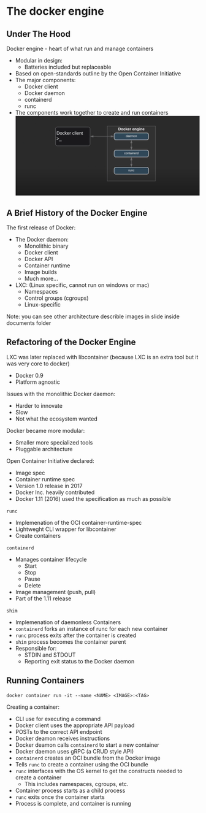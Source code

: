 # The docker engine

## Under The Hood
Docker engine - heart of what run and manage containers
- Modular in design:
  - Batteries included but replaceable
- Based on open-standards outline by the Open Container Initiative
- The major components:
  - Docker client
  - Docker daemon
  - containerd
  - runc
- The components work together to create and run containers
![docker-engine](media/04-01.png)

## A Brief History of the Docker Engine
The first release of Docker:
- The Docker daemon:
  - Monolithic binary
  - Docker client
  - Docker API
  - Container runtime
  - Image builds
  - Much more...
- LXC: (Linux specific, cannot run on windows or mac)
  - Namespaces
  - Control groups (cgroups)
  - Linux-specific

Note: you can see other architecture describle images in slide inside documents folder

## Refactoring of the Docker Engine
LXC was later replaced with libcontainer (because LXC is an extra tool but it was very core to docker)
- Docker 0.9
- Platform agnostic

Issues with the monolithic Docker daemon:
- Harder to innovate
- Slow
- Not what the ecosystem wanted

Docker became more modular:
- Smaller more specialized tools
- Pluggable architecture

Open Container Initiative declared:
- Image spec
- Container runtime spec
- Version 1.0 release in 2017
- Docker Inc. heavily contributed
- Docker 1.11 (2016) used the specification as much as possible

`runc`
- Implemenation of the OCI container-runtime-spec
- Lightweght CLI wrapper for libcontainer
- Create containers

`containerd`
- Manages container lifecycle
  - Start
  - Stop
  - Pause
  - Delete
- Image management (push, pull)
- Part of the 1.11 release

`shim`
- Implemenation of daemonless Containers
- `containerd` forks an instance of runc for each new container
- `runc` process exits after the container is created
- `shim` process becomes the container parent
- Responsible for:
  - STDIN and STDOUT
  - Reporting exit status to the Docker daemon

## Running Containers
```
docker container run -it --name <NAME> <IMAGE>:<TAG>
```

Creating a container:
- CLI use for executing a command
- Docker client uses the appropriate API payload
- POSTs to the correct API endpoint
- Docker deamon receives instructions
- Docker deamon calls `containerd` to start a new container
- Docker daemon uses gRPC (a CRUD style API)
- `containerd` creates an OCI bundle from the Docker image
- Tells `runc` to create a container using the OCI bundle
- `runc` interfaces with the OS kernel to get the constructs needed to create a container
  - This includes namespaces, cgroups, etc.
- Container process starts as a child process
- `runc` exits once the container starts
- Process is complete, and container is running